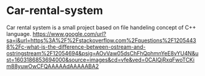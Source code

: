 # Car-rental-system
Car rental system is a small project based on file handeling concept of C++ language.
https://www.google.com/url?sa=i&url=https%3A%2F%2Fstackoverflow.com%2Fquestions%2F12054438%2Fc-what-is-the-difference-between-ostream-and-ostringstream%2F12054694&psig=AOvVaw05dsChFhQphmnYeE8vYU4N&ust=1603186853694000&source=images&cd=vfe&ved=0CAIQjRxqFwoTCKim88yuwOwCFQAAAAAdAAAAABA2

